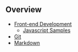 ## Overview

- [Front-end Development](CODING/README.md)
    - [Javascript Samples](CODING/js-samples)
- [Git](GIT/README.md)
- [Markdown](MARKDOWN/README.md)